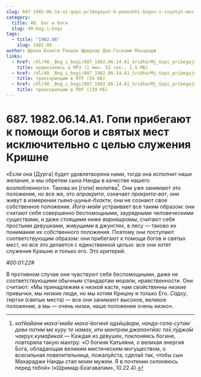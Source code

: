 ```yaml
---
slug: 687-1982-06-14-a1-gopi-pribegayut-k-pomoshhi-bogov-i-svyatyh-mest-isklyuchitelno-s-tselyu-sluzheniya-krishne
category:
  title: 40. Бог и боги
  slug: 40-bog-i-bogi
tags:
  - title: "1982.06"
    slug: 1982-06
author: Шрила Бхакти Ракшак Шридхар Дев-Госвами Махарадж
links:
  - href: /dl/40._Bog_i_bogi/687_1982.06.14.A1_SridharMj_Gopi_pribegajut_k_pomoshhi_bogov_i_svjatyh_mest_iskljuchitelno_s_celju_sluzhenija_Krishne.mp3
    title: аудиозапись в MP3 (1 мин. 52 сек., 2,5 МБ)
  - href: /dl/40._Bog_i_bogi/687_1982.06.14.A1_SridharMj_Gopi_pribegajut_k_pomoshhi_bogov_i_svjatyh_mest_iskljuchitelno_s_celju_sluzhenija_Krishne.rtf
    title: транскрипцию в RTF (54 КБ)
  - href: /dl/40._Bog_i_bogi/687_1982.06.14.A1_SridharMj_Gopi_pribegajut_k_pomoshhi_bogov_i_svjatyh_mest_iskljuchitelno_s_celju_sluzhenija_Krishne.pdf
    title: транскрипцию в PDF (139 КБ)
---
```


# 687. 1982.06.14.A1. Гопи прибегают к помощи богов и святых мест исключительно с целью служения Кришне

«Если она [Дурга] будет удовлетворена нами, тогда она исполнит наши желания, и мы обретем сына Нанды в качестве нашего возлюбленного». Такова их [*гопи*] молитва[^_ftn1]. Они уже занимают это положение, но все же, это *апракрита*, означает *пракрита-ват*, они живут в измерении *гьяна-шунья-бхакти*, они не сознают свое собственное положение. *Йога-майя* устраивает все таким образом: они считают себя совершенно беспомощными, заурядными человеческими существами, и даже стоящими ниже *варнашрамы*, считают себя простыми девушками, живущими в джунглях, в лесу — таково их понимание их собственного положения. Поэтому они поступают соответствующим образом: они прибегают к помощи богов и святых мест, но все это делается с единственной целью: все они хотят служения Кришне и только его. Это критерий.

*#00:01:22#*

В противном случае они чувствуют себя беспомощными, даже не соответствующими обычным стандартам морали, нравственности. Они считают: «Мы принадлежим к низкой касте, нам свойственны низкие привычки, мы низкие люди, но мы хотим Кришну и только Его. *Садху*, *тиртхи* (святые места) — все они занимают высокое, великое положение, а мы — очень низки, наше положение очень низко».



[^_ftn1]: *ка̄тйа̄йани маха̄-ма̄йе маха̄-йогинй адхӣш́вари, нанда-гопа-сутам̇ деви патим̇ ме куру те намах̣, ити мантрам̣ джапантйас та̄х̣ пӯджа̄м̇ чакрух̣ кума̄рика̄х̣* — Каждая из девушек, поклоняясь богине, повторяла такую мантру: «О богиня Катьяяни, о великая энергия Бога, обладающая великим мистическим могуществом, о всесильная повелительница, пожалуйста, сделай так, чтобы сын Махараджи Нанды стал моим мужем. Я в почтении склоняюсь перед тобой» («Шримад-Бхагаватам», 10.22.4).

